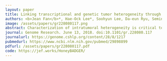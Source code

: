 ```yaml
---
layout: paper
title: Linking transcriptional and genetic tumor heterogeneity through allele analysis of single-cell RNA-seq data
authors: <b>Jean Fan</b>*, Hae-Ock Lee*, Soohyun Lee, Da-eun Ryu, Semin Lee, Catherine Xue, Seok Jin Kim, Kihyun Kim, Nikolas Barkas, Peter J Park, Woong-Yang Park and Peter V Kharchenko
image: /assets/papers/gr228080117.png
abstract: Characterization of intratumoral heterogeneity is critical to cancer therapy, as presence of phenotypically diverse cell populations commonly fuels relapse and resistance to treatment. Although genetic variation is a well-studied source of intratumoral heterogeneity, the functional impact of most genetic alterations remains unclear. Even less understood is the relative importance of other factors influencing heterogeneity, such as epigenetic state or tumor microenvironment. To investigate the relationship between genetic and transcriptional heterogeneity in a context of cancer progression, we devised a computational approach called HoneyBADGER to identify copy number variation and loss-of-heterozygosity in individual cells from single-cell RNA-sequencing data. By integrating allele and normalized expression information, HoneyBADGER is able to identify and infer the presence of subclone-specific alterations in individual cells and reconstruct underlying subclonal architecture. Examining several tumor types, we show that HoneyBADGER is effective at identifying deletion, amplifications, and copy-neutral loss-of-heterozygosity events, and is capable of robustly identifying subclonal focal alterations as small as 10 megabases. We further apply HoneyBADGER to analyze single cells from a progressive multiple myeloma patient to identify major genetic subclones that exhibit distinct transcriptional signatures relevant to cancer progression. Surprisingly, other prominent transcriptional subpopulations within these tumors did not line up with the genetic subclonal structure, and were likely driven by alternative, non-clonal mechanisms. These results highlight the need for integrative analysis to understand the molecular and phenotypic heterogeneity in cancer.
journal: Genome Research. June 13, 2018. doi:10.1101/gr.228080.117
journalurl: https://genome.cshlp.org/content/28/8/1217
pubmedurl: https://www.ncbi.nlm.nih.gov/pubmed/29898899
pdfurl: /assets/papers/gr228080117.pdf
code: https://jef.works/HoneyBADGER/
---
```

